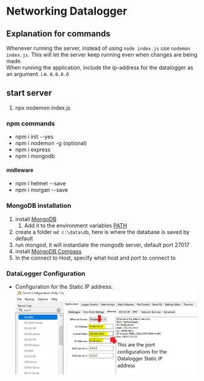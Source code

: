 # Networking Datalogger

## Explanation for commands
Whenever running the server, instead of using `node index.js` use `nodemon index.js`. This will let the server keep running even when changes are being made.<br>
When running the application, include the ip-address for the datalogger as an argument. i.e. `0.0.0.0`

## start server
1. npx nodemon index.js <IP address>

### npm commands
* npm i init --yes
* npm i nodemon -g (optional)
* npm i express
* npm i mongodb

#### midleware
* npm i helmet --save
* npm i morgan --save

### MongoDB installation
1. install [MongoDB](https://www.mongodb.com/download-center?jmp=nav)
    1. Add it to the environment variables [PATH](https://stackoverflow.com/a/41507803)
2. create a folder `md c:\data\db`, here is where the database is saved by default
3. run mongod, it will instantiate the mongodb server, default port 27017
4. install [MongoDB Compass](https://www.mongodb.com/download-center/compass)
5. In the connect to Host, specify what host and port to connect to

### DataLogger Configuration
* Configuration for the Static IP address:<br>![alt text](https://github.com/jfleurent/Networking_Datalogger/blob/dev/images/DeviceConfig_StaticIpConfig.png)
